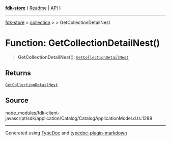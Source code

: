 [**fdk-store**](../../../README.md) ( [Readme](../../../README.md) \| [API](../../../API.md) )

---

[fdk-store](../../../API.md) > [collection](../../README.md) > [<internal>](../README.md) > GetCollectionDetailNest

# Function: GetCollectionDetailNest()

> **GetCollectionDetailNest**(): [`GetCollectionDetailNest`](../type-aliases/type-alias.GetCollectionDetailNest.md)

## Returns

[`GetCollectionDetailNest`](../type-aliases/type-alias.GetCollectionDetailNest.md)

## Source

node_modules/fdk-client-javascript/sdk/application/Catalog/CatalogApplicationModel.d.ts:1289

---

Generated using [TypeDoc](https://typedoc.org/) and [typedoc-plugin-markdown](https://www.npmjs.com/package/typedoc-plugin-markdown)
